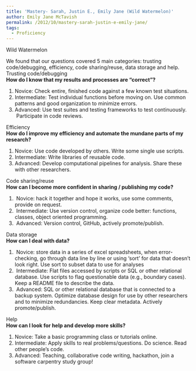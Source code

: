 ```yaml
---
title: 'Mastery- Sarah, Justin E., Emily Jane (Wild Watermelon)'
author: Emily Jane McTavish
permalink: /2012/10/mastery-sarah-justin-e-emily-jane/
tags:
  - Proficiency
---
```

Wild Watermelon

We found that our questions covered 5 main categories: trusting code/debugging, efficiency, code sharing/reuse, data storage and help.  
Trusting code/debugging  
**How do I know that my results and processes are “correct”?**

1.  Novice: Check entire, finished code against a few known test situations.
2.  Intermediate: Test individual functions before moving on. Use common patterns and good organization to minimize errors.
3.  Advanced: Use test suites and testing frameworks to test continuously.  Participate in code reviews.

Efficiency  
**How do I improve my efficiency and automate the mundane parts of my research?**

1.  Novice: Use code developed by others. Write some single use scripts.
2.  Intermediate: Write libraries of reusable code.
3.  Advanced: Develop computational pipelines for analysis. Share these with other researchers.

Code sharing/reuse  
**How can I become more confident in sharing / publishing my code?**

1.   Novice: hack it together and hope it works, use some comments, provide on request.
2.   Intermediate: Use version control, organize code better: functions, classes, object oriented programming.
3.   Advanced: Version control, GitHub, actively promote/publish.

Data storage  
**How can I deal with data?**

1.   Novice: store data in a series of excel spreadsheets, when error-checking, go through data line by line or using ‘sort’ for data that doesn’t look right. Use sort to subset data to use for analyses
2.   Intermediate: Flat files accessed by scripts or SQL or other relational database. Use scripts to flag questionable data (e.g., boundary cases). Keep a README file to describe the data.
3.   Advanced: SQL or other relational database that is connected to a backup system. Optimize database design for use by other researchers and to minimize redundancies. Keep clear metadata. Actively promote/publish.

Help  
**How can I look for help and develop more skills?**

1.  Novice: Take a basic programming class or tutorials online.
2.  Intermediate: Apply skills to real problems/questions. Do science. Read other people’s code.
3.  Advanced: Teaching, collaborative code writing, hackathon, join a software carpentry study group!
